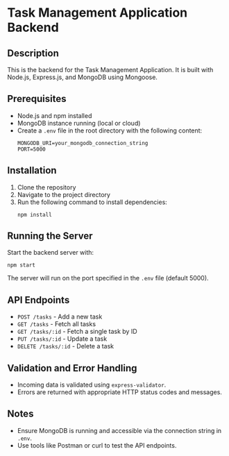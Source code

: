 # Task Management Application Backend

## Description
This is the backend for the Task Management Application. It is built with Node.js, Express.js, and MongoDB using Mongoose.

## Prerequisites
- Node.js and npm installed
- MongoDB instance running (local or cloud)
- Create a `.env` file in the root directory with the following content:
  ```
  MONGODB_URI=your_mongodb_connection_string
  PORT=5000
  ```

## Installation
1. Clone the repository
2. Navigate to the project directory
3. Run the following command to install dependencies:
   ```
   npm install
   ```

## Running the Server
Start the backend server with:
```
npm start
```

The server will run on the port specified in the `.env` file (default 5000).

## API Endpoints
- `POST /tasks` - Add a new task
- `GET /tasks` - Fetch all tasks
- `GET /tasks/:id` - Fetch a single task by ID
- `PUT /tasks/:id` - Update a task
- `DELETE /tasks/:id` - Delete a task

## Validation and Error Handling
- Incoming data is validated using `express-validator`.
- Errors are returned with appropriate HTTP status codes and messages.

## Notes
- Ensure MongoDB is running and accessible via the connection string in `.env`.
- Use tools like Postman or curl to test the API endpoints.
